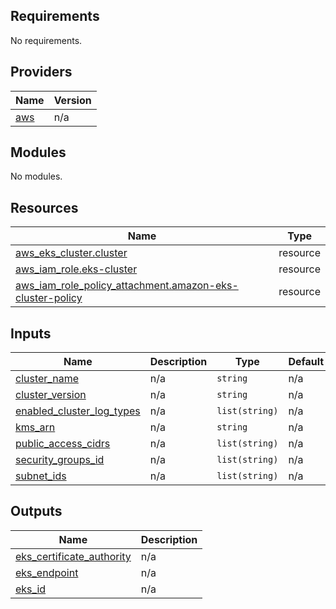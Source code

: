 ## Requirements

No requirements.

## Providers

| Name | Version |
|------|---------|
| <a name="provider_aws"></a> [aws](#provider\_aws) | n/a |

## Modules

No modules.

## Resources

| Name | Type |
|------|------|
| [aws_eks_cluster.cluster](https://registry.terraform.io/providers/hashicorp/aws/latest/docs/resources/eks_cluster) | resource |
| [aws_iam_role.eks-cluster](https://registry.terraform.io/providers/hashicorp/aws/latest/docs/resources/iam_role) | resource |
| [aws_iam_role_policy_attachment.amazon-eks-cluster-policy](https://registry.terraform.io/providers/hashicorp/aws/latest/docs/resources/iam_role_policy_attachment) | resource |

## Inputs

| Name | Description | Type | Default | Required |
|------|-------------|------|---------|:--------:|
| <a name="input_cluster_name"></a> [cluster\_name](#input\_cluster\_name) | n/a | `string` | n/a | yes |
| <a name="input_cluster_version"></a> [cluster\_version](#input\_cluster\_version) | n/a | `string` | n/a | yes |
| <a name="input_enabled_cluster_log_types"></a> [enabled\_cluster\_log\_types](#input\_enabled\_cluster\_log\_types) | n/a | `list(string)` | n/a | yes |
| <a name="input_kms_arn"></a> [kms\_arn](#input\_kms\_arn) | n/a | `string` | n/a | yes |
| <a name="input_public_access_cidrs"></a> [public\_access\_cidrs](#input\_public\_access\_cidrs) | n/a | `list(string)` | n/a | yes |
| <a name="input_security_groups_id"></a> [security\_groups\_id](#input\_security\_groups\_id) | n/a | `list(string)` | n/a | yes |
| <a name="input_subnet_ids"></a> [subnet\_ids](#input\_subnet\_ids) | n/a | `list(string)` | n/a | yes |

## Outputs

| Name | Description |
|------|-------------|
| <a name="output_eks_certificate_authority"></a> [eks\_certificate\_authority](#output\_eks\_certificate\_authority) | n/a |
| <a name="output_eks_endpoint"></a> [eks\_endpoint](#output\_eks\_endpoint) | n/a |
| <a name="output_eks_id"></a> [eks\_id](#output\_eks\_id) | n/a |
